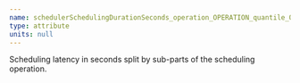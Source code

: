 ```yaml
---
name: schedulerSchedulingDurationSeconds_operation_OPERATION_quantile_QUANTILE
type: attribute
units: null
---
```


Scheduling latency in seconds split by sub-parts of the scheduling operation.
